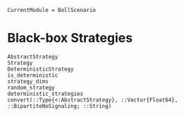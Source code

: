 ```@meta
CurrentModule = BellScenario
```
# Black-box Strategies

```@docs
AbstractStrategy
Strategy
DeterministicStrategy
is_deterministic
strategy_dims
random_strategy
deterministic_strategies
convert(::Type{<:AbstractStrategy}, ::Vector{Float64}, ::BipartiteNoSignaling; ::String)
```

